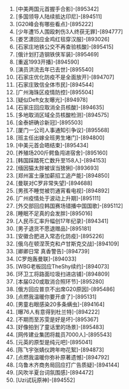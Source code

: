 
1. [中美两国元首握手合影]-[895342]
1. [多国领导人陆续抵达印尼]-[894511]
1. [G20峰会有哪些看点]-[895222]
1. [少年遭15人围殴刺伤3人终获无罪]-[894777]
1. [娄艺潇回应金鸡红毯穿汉服]-[893026]
1. [石家庄地铁公交不再查验核酸]-[895415]
1. [俄计划打造钢铁侠军装]-[895469]
1. [重返1993开播]-[894590]
1. [演员洪流去年已去世]-[895540]
1. [石家庄优化防疫不是全面放开]-[894707]
1. [石家庄致信全体市民]-[894544]
1. [广州海珠区疫情防控]-[895504]
1. [疑似Deft女友曝光]-[894978]
1. [石家庄回应取消全员核酸]-[894635]
1. [多地取消区域全员核酸检测]-[894575]
1. [金泰妍确诊新冠]-[895503]
1. [厦门一公司人事通知引争议]-[895568]
1. [班主任出嫁全班男生堵门]-[894800]
1. [中美元首会晤结束]-[895434]
1. [养殖场200斤鳄鱼闯进宿舍]-[895160]
1. [韩国踩踏死亡数升至158人]-[894153]
1. [缅因猫太胖被误当猞猁]-[893693]
1. [郑州富士康加薪招工追产能]-[894850]
1. [曼联对C罗非常失望]-[894688]
1. [男孩不睡觉被罚通宵看电视]-[894892]
1. [广州疫情处于波动上升期]-[895111]
1. [外交部回应韩国赛场错播中国国歌]-[895112]
1. [睡眠不足真的会发胖]-[895016]
1. [人民币汇率升幅创17年纪录]-[894341]
1. [男子退货不愿退赠品]-[895181]
1. [安徽合肥进入常态化防疫]-[895226]
1. [俄乌在顿涅茨克和卢甘斯克交战]-[894109]
1. [卿卿日常 真香警告]-[894739]
1. [C罗炮轰曼联]-[894033]
1. [WBG老板回应TheShy续约]-[894073]
1. [环卫工将路面垃圾扫进店铺]-[894809]
1. [本届G20或取消合照环节]-[895280]
1. [俄方回应普京不出席G20原因]-[895486]
1. [点燃我温暖你要开虐了]-[895131]
1. [男童右眼感染20多条螨虫]-[894164]
1. [曝76人有意得到杜兰特]-[894222]
1. [不期而至苏雯是好是坏]-[895367]
1. [好像拍到了童话里的场景]-[895483]
1. [网传建业集团将裁员7000人]-[895543]
1. [元英的原型是纯元吧]-[895041]
1. [陈飞宇张婧仪跨年吻花絮]-[894873]
1. [点燃我温暖你弥补原著遗憾]-[894792]
1. [乌鲁木齐商务局回应打广告质疑]-[894144]
1. [风吹半夏台词氛围感]-[894472]
1. [Uzi试玩原神]-[894552]